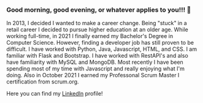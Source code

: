 ### Good morning, good evening, or whatever applies to you!!! 👋  

In 2013, I decided I wanted to make a career change. Being "stuck" in a retail career I decided to pursue higher education at an older age. While working full-time, in 2021 I finally earned my Bachelor's Degree in Computer Science. However, finding a developer job has still proven to be difficult. I have worked with Python, Java, Javascript, HTML, and CSS. I am familiar with Flask and Bootstrap. I have worked with RestAPI's and also have familiarity with MySQL and MongoDB. Most recently I have been spending most of my time with Javascript and really enjoying what I'm doing. Also in October 2021 I earned my Professonal Scrum Master I certification from scrum.org.

Here you can find my [LinkedIn](https://www.linkedin.com/in/joe-lindo-b83939210/) profile!
